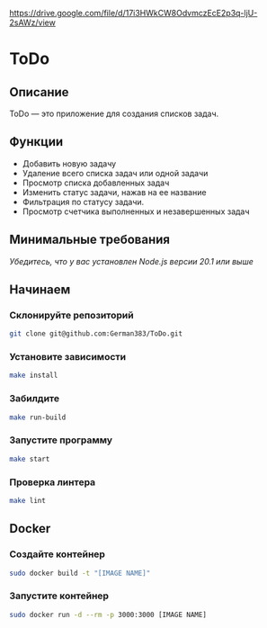 https://drive.google.com/file/d/17i3HWkCW8OdvmczEcE2p3q-ljU-2sAWz/view
# ToDo

## Описание

ToDo — это приложение для создания списков задач.

## Функции

* Добавить новую задачу 
* Удаление всего списка задач или одной задачи
* Просмотр списка добавленных задач
* Изменить статус задачи, нажав на ее название
* Фильтрация по статусу задачи.
* Просмотр счетчика выполненных и незавершенных задач

## Минимальные требования

_Убедитесь, что у вас установлен Node.js версии 20.1 или выше_

## Начинаем

### Склонируйте репозиторий

```bash
git clone git@github.com:German383/ToDo.git
```

### Установите зависимости

```bash
make install
```

### Забилдите

```bash
make run-build
```

### Запустите программу

```bash
make start
```

### Проверка линтера

```bash
make lint
```

## Docker


### Создайте контейнер

```bash
sudo docker build -t "[IMAGE NAME]"
```

### Запустите контейнер

```bash
sudo docker run -d --rm -p 3000:3000 [IMAGE NAME]
```
